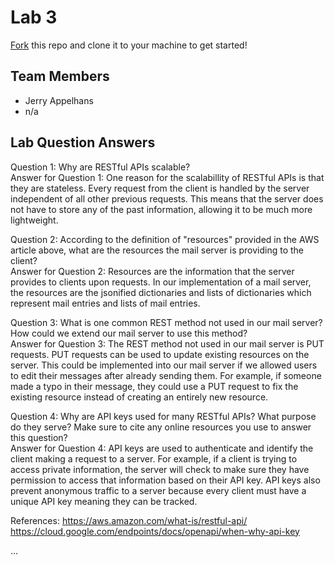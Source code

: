 # Lab 3
[Fork](https://docs.github.com/en/get-started/quickstart/fork-a-repo) this repo and clone it to your machine to get started!

## Team Members
- Jerry Appelhans
- n/a

## Lab Question Answers

Question 1: Why are RESTful APIs scalable?    
Answer for Question 1: One reason for the scalabillity of RESTful APIs is that they are stateless. Every request from the client is handled by the server independent of all other previous requests. This means that the server does not have to store any of the past information, allowing it to be much more lightweight.


Question 2: According to the definition of "resources" provided in the AWS article above, what are the resources the mail server is providing to the client?   
Answer for Question 2: Resources are the information that the server provides to clients upon requests. In our implementation of a mail server, the resources are the jsonified dictionaries and lists of dictionaries which represent mail entries and lists of mail entries.


Question 3: What is one common REST method not used in our mail server? How could we extend our mail server to use this method?    
Answer for Question 3: The REST method not used in our mail server is PUT requests. PUT requests can be used to update existing resources on the server. This could be implemented into our mail server if we allowed users to edit their messages after already sending them. For example, if someone made a typo in their message, they could use a PUT request to fix the existing resource instead of creating an entirely new resource.


Question 4: Why are API keys used for many RESTful APIs? What purpose do they serve? Make sure to cite any online resources you use to answer this question?    
Answer for Question 4: API keys are used to authenticate and identify the client making a request to a server. For example, if a client is trying to access private information, the server will check to make sure they have permission to access that information based on their API key. API keys also prevent anonymous traffic to a server because every client must have a unique API key meaning they can be tracked.



References:
https://aws.amazon.com/what-is/restful-api/   
https://cloud.google.com/endpoints/docs/openapi/when-why-api-key




...
